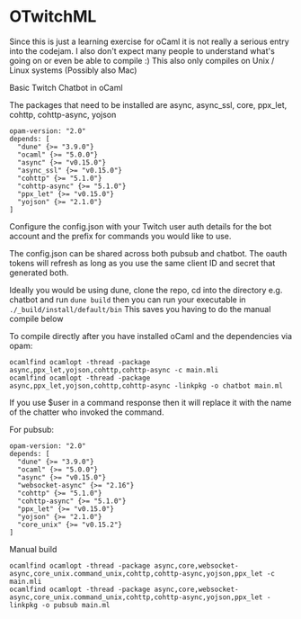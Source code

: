 # OTwitchML

Since this is just a learning exercise for oCaml it is not really a serious entry into the codejam.
I also don't expect many people to understand what's going on or even be able to compile :)
This also only compiles on Unix / Linux systems (Possibly also Mac)

Basic Twitch Chatbot in oCaml

The packages that need to be installed are async, async_ssl, core, ppx_let, cohttp, cohttp-async, yojson
```
opam-version: "2.0"
depends: [
  "dune" {>= "3.9.0"}
  "ocaml" {>= "5.0.0"}
  "async" {>= "v0.15.0"}
  "async_ssl" {>= "v0.15.0"}
  "cohttp" {>= "5.1.0"}
  "cohttp-async" {>= "5.1.0"}
  "ppx_let" {>= "v0.15.0"}
  "yojson" {>= "2.1.0"}
]
```

Configure the config.json with your Twitch user auth details for the bot account and the prefix for commands you would like to use.

The config.json can be shared across both pubsub and chatbot. The oauth tokens will refresh as long as you use the same client ID and secret that generated both.

Ideally you would be using dune, clone the repo, cd into the directory e.g. chatbot and run `dune build` then you can run your executable in `./_build/install/default/bin`
This saves you having to do the manual compile below

To compile directly after you have installed oCaml and the dependencies via opam:
 ```
 ocamlfind ocamlopt -thread -package async,ppx_let,yojson,cohttp,cohttp-async -c main.mli
 ocamlfind ocamlopt -thread -package async,ppx_let,yojson,cohttp,cohttp-async -linkpkg -o chatbot main.ml
 ```
 
 If you use $user in a command response then it will replace it with the name of the chatter who invoked the command.

For pubsub:
```
opam-version: "2.0"
depends: [
  "dune" {>= "3.9.0"}
  "ocaml" {>= "5.0.0"}
  "async" {>= "v0.15.0"}
  "websocket-async" {>= "2.16"}
  "cohttp" {>= "5.1.0"}
  "cohttp-async" {>= "5.1.0"}
  "ppx_let" {>= "v0.15.0"}
  "yojson" {>= "2.1.0"}
  "core_unix" {>= "v0.15.2"}
]
```

Manual build
```
ocamlfind ocamlopt -thread -package async,core,websocket-async,core_unix.command_unix,cohttp,cohttp-async,yojson,ppx_let -c main.mli
ocamlfind ocamlopt -thread -package async,core,websocket-async,core_unix.command_unix,cohttp,cohttp-async,yojson,ppx_let -linkpkg -o pubsub main.ml
```